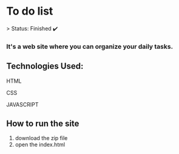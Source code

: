 <h1>To do list</h1>
> Status: Finished ✔️

### It's a web site where you can organize your daily tasks.

## Technologies Used:

HTML

CSS

JAVASCRIPT

## How to run the site

1) download the zip file
2) open the index.html
